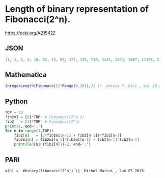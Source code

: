 # Length of binary representation of Fibonacci\(2^n\)\.
https://oeis.org/A215422
## JSON
```JSON
[1, 1, 2, 5, 10, 22, 44, 88, 177, 355, 710, 1421, 2843, 5687, 11374, 22748, 45497, 90995, 181991, 363982, 727965, 1455930, 2911861, 5823723, 11647446, 23294892, 46589786, 93179572, 186359144, 372718289]
```
## Mathematica
```Mathematica
IntegerLength[Fibonacci[2^Range[0,30]],2] (* _Harvey P. Dale_, Apr 10 2019 *)
```
## Python
```Python
TOP = 33
fib2m1 = [0]*TOP  # Fibonacci(2^n-1)
fib2   = [1]*TOP  # Fibonacci(2^n)
print(1, end=',')
for n in range(1,TOP):
    fib2[n]   = (2*fib2m1[n-1] + fib2[n-1])*fib2[n-1]
    fib2m1[n] = fib2m1[n-1]*fib2m1[n-1] + fib2[n-1]*fib2[n-1]
    print(len(bin(fib2[n]))-2, end=',')
```
## PARI
```PARI
a(n) =  #binary(fibonacci(2^n)) \\ _Michel Marcus_, Jun 05 2013
```
